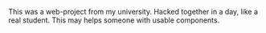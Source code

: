 This was a web-project from my university.
Hacked together in a day, like a real student.
This may helps someone with usable components.
